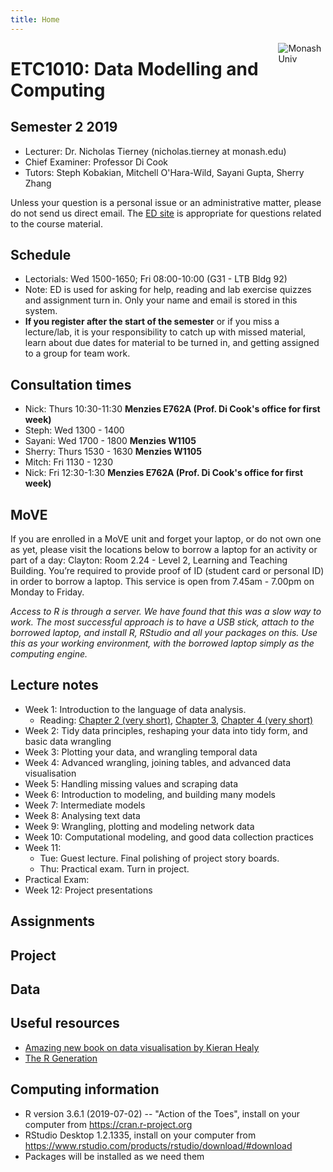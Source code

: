 ```yaml
---
title: Home
---
```


[<img src="img/M.png" style="max-width:15%;min-width:40px;float:right;" alt="Monash Univ" />](https://monash.edu)

# ETC1010: Data Modelling and Computing

## Semester 2 2019

- Lecturer: Dr. Nicholas Tierney (nicholas.tierney at  monash.edu)
- Chief Examiner: Professor Di Cook
- Tutors: Steph Kobakian, Mitchell O'Hara-Wild, Sayani Gupta, Sherry Zhang

Unless your question is a personal issue or an administrative matter, please do not send us direct email. The [ED site](https://edstem.org/courses/3645/) is appropriate for questions related to the course material.

## Schedule

- Lectorials: Wed 1500-1650; Fri 08:00-10:00 (G31 - LTB Bldg 92)
- Note: ED is used for asking for help, reading and lab exercise quizzes and assignment turn in. Only your name and email is stored in this system.
- **If you register after the start of the semester** or if you
  miss a lecture/lab, it is your responsibility to catch up with
  missed material, learn about due dates for material to be turned in,
  and getting assigned to a group for team work.
  
## Consultation times

- Nick: Thurs 10:30-11:30 **Menzies E762A (Prof. Di Cook's office for first week)**
- Steph: Wed 1300 - 1400
- Sayani: Wed 1700 - 1800 **Menzies W1105**
- Sherry: Thurs 1530 - 1630 **Menzies W1105**
- Mitch: Fri 1130 - 1230
- Nick: Fri 12:30-1:30 **Menzies E762A (Prof. Di Cook's office for first week)**

## MoVE

If you are enrolled in a MoVE unit and forget your laptop, or do not own one as yet, please visit the locations below to borrow a laptop for an activity or part of a day:
Clayton: Room 2.24 - Level 2, Learning and Teaching Building. You’re required to provide proof of ID (student card or personal ID) in order to borrow a laptop. This service is open from 7.45am - 7.00pm on Monday to Friday.

*Access to R is through a server. We have found that this was a slow way to work. The most successful approach is to have a USB stick, attach to the borrowed laptop, and install R, RStudio and all your packages on this. Use this as your working environment, with the borrowed laptop simply as the computing engine.*

## Lecture notes

- Week 1: Introduction to the language of data analysis. 
    - Reading: [Chapter 2 (very short)](https://r4ds.had.co.nz/explore-intro.html), [Chapter 3](https://r4ds.had.co.nz/data-visualisation.html#the-layered-grammar-of-graphics), [Chapter 4 (very short)](https://r4ds.had.co.nz/workflow-basics.html)
- Week 2: Tidy data principles, reshaping your data into tidy form, and basic data wrangling
- Week 3: Plotting your data, and wrangling temporal data
- Week 4: Advanced wrangling, joining tables, and advanced data visualisation
- Week 5: Handling missing values and scraping data  
- Week 6: Introduction to modeling, and building many models
- Week 7: Intermediate models 
- Week 8: Analysing text data
- Week 9: Wrangling, plotting and modeling network data
- Week 10: Computational modeling, and good data collection practices
- Week 11: 
   - Tue: Guest lecture. Final polishing of project story boards. 
   - Thu: Practical exam. Turn in project.
- Practical Exam: 
- Week 12: Project presentations

<!--
https://www.monash.edu/policy-bank/academic/education/learning-and-teaching
-->
		 
## Assignments

## Project

## Data

## Useful resources

- [Amazing new book on data visualisation by Kieran Healy](http://socviz.co/index.html#preface)
- [The R Generation](https://rss.onlinelibrary.wiley.com/doi/epdf/10.1111/j.1740-9713.2018.01169.x)

## Computing information

- R version 3.6.1 (2019-07-02) -- "Action of the Toes", install on your computer from https://cran.r-project.org
- RStudio Desktop 1.2.1335, install on your computer from https://www.rstudio.com/products/rstudio/download/#download
- Packages will be installed as we need them
